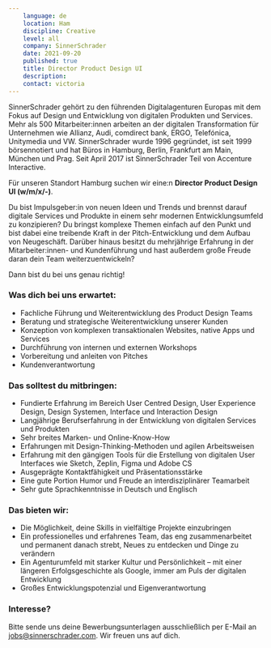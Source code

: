 ```yaml
---
    language: de
    location: Ham
    discipline: Creative
    level: all
    company: SinnerSchrader
    date: 2021-09-20
    published: true
    title: Director Product Design UI 
    description: 
    contact: victoria
---
```


SinnerSchrader gehört zu den führenden Digitalagenturen Europas mit dem Fokus auf Design und Entwicklung von digitalen Produkten und Services. Mehr als 500 Mitarbeiter:innen arbeiten an der digitalen Transformation für Unternehmen wie Allianz, Audi, comdirect bank, ERGO, Telefónica, Unitymedia und VW. SinnerSchrader wurde 1996 gegründet, ist seit 1999 börsennotiert und hat Büros in Hamburg, Berlin, Frankfurt am Main, München und Prag. Seit April 2017 ist SinnerSchrader Teil von Accenture Interactive.

Für unseren Standort Hamburg suchen wir eine:n **Director Product Design UI (w/m/x/-)**.
 
Du bist Impulsgeber:in von neuen Ideen und Trends und brennst darauf digitale Services und Produkte in einem sehr modernen Entwicklungsumfeld zu konzipieren? Du bringst komplexe Themen einfach auf den Punkt und bist dabei eine treibende Kraft in der Pitch-Entwicklung und dem Aufbau von Neugeschäft. Darüber hinaus besitzt du mehrjährige Erfahrung in der Mitarbeiter:innen- und Kundenführung und hast außerdem große Freude daran dein Team weiterzuentwickeln? 
 
Dann bist du bei uns genau richtig!
 
### Was dich bei uns erwartet:
 
- Fachliche Führung und Weiterentwicklung des Product Design Teams
- Beratung und strategische Weiterentwicklung unserer Kunden
- Konzeption von komplexen transaktionalen Websites, native Apps und Services
- Durchführung von internen und externen Workshops
- Vorbereitung und anleiten von Pitches
- Kundenverantwortung
 
### Das solltest du mitbringen:
 
- Fundierte Erfahrung im Bereich User Centred Design, User Experience Design, Design Systemen, Interface und Interaction Design
- Langjährige Berufserfahrung in der Entwicklung von digitalen Services und Produkten
- Sehr breites Marken- und Online-Know-How
- Erfahrungen mit Design-Thinking-Methoden und agilen Arbeitsweisen
- Erfahrung mit den gängigen Tools für die Erstellung von digitalen User Interfaces wie Sketch, Zeplin, Figma und Adobe CS
- Ausgeprägte Kontaktfähigkeit und Präsentationsstärke
- Eine gute Portion Humor und Freude an interdisziplinärer Teamarbeit
- Sehr gute Sprachkenntnisse in Deutsch und Englisch
 
### Das bieten wir:
 
- Die Möglichkeit, deine Skills in vielfältige Projekte einzubringen
- Ein professionelles und erfahrenes Team, das eng zusammenarbeitet und permanent danach strebt, Neues zu entdecken und Dinge zu verändern
- Ein Agenturumfeld mit starker Kultur und Persönlichkeit – mit einer längeren Erfolgsgeschichte als Google, immer am Puls der digitalen Entwicklung
- Großes Entwicklungspotenzial und Eigenverantwortung

### Interesse?

Bitte sende uns deine Bewerbungsunterlagen ausschließlich per E-Mail an <jobs@sinnerschrader.com>. Wir freuen uns auf dich.
